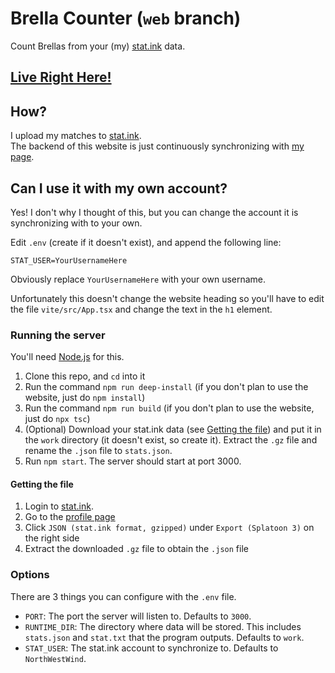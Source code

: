 # Brella Counter (`web` branch)
Count Brellas from your (my) [stat.ink](https://stat.ink) data.

## [Live Right Here!](https://brella.northwestw.in)

## How?
I upload my matches to [stat.ink](https://stat.ink).  
The backend of this website is just continuously synchronizing with [my page](https://stat.ink/@NorthWestWind/spl3).

## Can I use it with my own account?
Yes! I don't why I thought of this, but you can change the account it is synchronizing with to your own.

Edit `.env` (create if it doesn't exist), and append the following line:
```
STAT_USER=YourUsernameHere
```
Obviously replace `YourUsernameHere` with your own username.

Unfortunately this doesn't change the website heading so you'll have to edit the file `vite/src/App.tsx` and change the text in the `h1` element.

### Running the server
You'll need [Node.js](https://nodejs.org) for this.

1. Clone this repo, and `cd` into it
2. Run the command `npm run deep-install` (if you don't plan to use the website, just do `npm install`)
3. Run the command `npm run build` (if you don't plan to use the website, just do `npx tsc`)
4. (Optional) Download your stat.ink data (see [Getting the file](#getting-the-file)) and put it in the `work` directory (it doesn't exist, so create it). Extract the `.gz` file and rename the `.json` file to `stats.json`.
5. Run `npm start`. The server should start at port 3000.

#### Getting the file
1. Login to [stat.ink](https://stat.ink).
2. Go to the [profile page](https://stat.ink/profile)
3. Click `JSON (stat.ink format, gzipped)` under `Export (Splatoon 3)` on the right side
4. Extract the downloaded `.gz` file to obtain the `.json` file

### Options
There are 3 things you can configure with the `.env` file.

- `PORT`: The port the server will listen to. Defaults to `3000`.
- `RUNTIME_DIR`: The directory where data will be stored. This includes `stats.json` and `stat.txt` that the program outputs. Defaults to `work`.
- `STAT_USER`: The stat.ink account to synchronize to. Defaults to `NorthWestWind`.